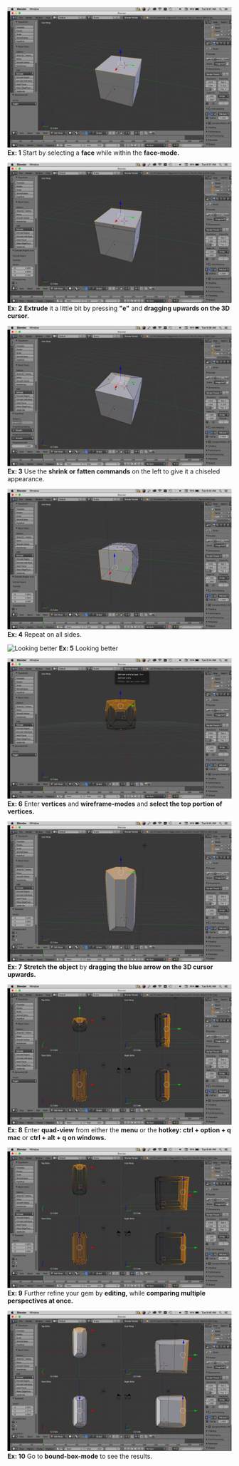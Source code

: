 _![Start by selecting a face while within the face mode](/assets/gem_1.jpg)_
**Ex: 1**
Start by selecting a **face** while within the **face-mode.**

![Extrude it a little bit by pressing e and dragging upwards on the 3D cursor](/assets/gem_2.jpg)
**Ex: 2**
**Extrude** it a little bit by pressing **"e"** and **dragging upwards on the 3D cursor.**

![Use the shrink or fatten commands](/assets/gem_3.jpg)
**Ex: 3**
Use the **shrink or fatten commands** on the left to give it a chiseled appearance.

![Repeat on all sides](/assets/gem_4.jpg)
**Ex: 4**
Repeat on all sides.

![Looking better
](/assets/gem_5.jpg)
**Ex: 5**
Looking better

![Enter vertices and wireframe modes and select the top portion of vertices](/assets/gem_6.jpg)
**Ex: 6**
Enter **vertices** and **wireframe-modes** and **select the top portion of vertices.**

![Stretch the object by dragging the blue arrow on the 3D cursor upwards](/assets/gem_7.jpg)
**Ex: 7**
**Stretch the object** by **dragging the blue arrow on the 3D cursor upwards.**

![Enter quad view from either the menu or the hotkey](/assets/gem_8.jpg)
**Ex: 8**
Enter **quad-view** from either the **menu** or the **hotkey: ctrl + option + q mac** or **ctrl + alt + q on windows.**

![Further refine your gem by editing while comparing multiple perspectives at once](/assets/gem_9.jpg)
**Ex: 9**
Further refine your gem by **editing,** while **comparing multiple perspectives at once.**

![Go to bound box mode to see the results](/assets/gem_10.jpg)
**Ex: 10**
Go to **bound-box-mode** to see the results.





